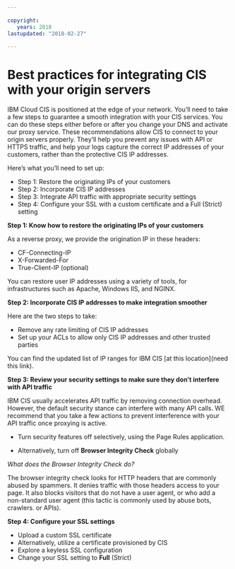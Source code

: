```yaml
---
  
copyright:
   years: 2018
lastupdated: "2018-02-27"
 
---
```



# Best practices for integrating CIS with your origin servers

IBM Cloud CIS is positioned at the edge of your network. You’ll need to take a few steps to guarantee a smooth integration with your CIS services. You can do these steps either before or after you change your DNS and activate our proxy service. These recommendations allow CIS to connect to your origin servers properly. They’ll help you prevent any issues with API or HTTPS traffic, and help your logs capture the correct IP addresses of your customers, rather than the protective CIS IP addresses.

Here’s what you’ll need to set up:

 * Step 1: Restore the originating IPs of your customers
 * Step 2: Incorporate CIS IP addresses
 * Step 3: Integrate API traffic with appropriate security settings
 * Step 4: Configure your SSL with a custom certificate and a Full (Strict) setting

**Step 1: Know how to restore the originating IPs of your customers**

As a reverse proxy, we provide the origination IP in these headers:

  * CF-Connecting-IP
  *  X-Forwarded-For
  * True-Client-IP (optional)

You can restore user IP addresses using a variety of tools, for infrastructures such as Apache, Windows IIS, and NGINX.

**Step 2: Incorporate CIS IP addresses to make integration smoother**

Here are the two steps to take:

  * Remove any rate limiting of CIS IP addresses
  * Set up your ACLs to allow only CIS IP addresses and other trusted parties

You can find the updated list of IP ranges for IBM CIS [at this location](need this link).

**Step 3: Review your security settings to make sure they don’t interfere with API traffic**

IBM CIS usually accelerates API traffic by removing connection overhead. However, the default security stance can interfere with many API calls. WE recommend that you take a few actions to prevent interference with your API traffic once proxying is active.

 * Turn security features off selectively, using the Page Rules application.

  * Alternatively, turn off **Browser Integrity Check** globally

*What does the Browser Integrity Check do?*

The browser integrity check looks for HTTP headers that are commonly abused by spammers. It denies traffic with those headers access to your page. It also blocks visitors that do not have a user agent, or who add a non-standard user agent (this tactic is commonly used by abuse bots, crawlers. or APIs).

**Step 4: Configure your SSL settings**

 * Upload a custom SSL certificate
 * Alternatively, utilize a certificate provisioned by CIS
 * Explore a keyless SSL configuration
 * Change your SSL setting to **Full** (Strict)

